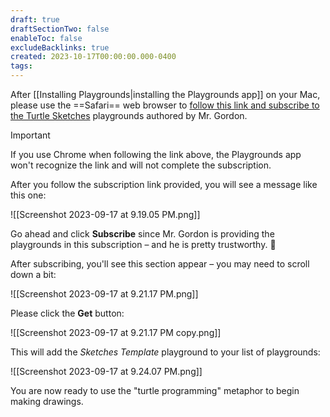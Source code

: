 ```yaml
---
draft: true
draftSectionTwo: false
enableToc: false
excludeBacklinks: true
created: 2023-10-17T00:00:00.000-0400
tags:
---
```

After [[Installing Playgrounds|installing the Playgrounds app]] on your Mac, please use the ==Safari== web browser to [follow this link and subscribe to the Turtle Sketches](https://developer.apple.com/ul/sp0?url=https://russellgordon.ca/turtle-sketches/feed.json) playgrounds authored by Mr. Gordon.

> [!IMPORTANT]
> If you use Chrome when following the link above, the Playgrounds app won't recognize the link and will not complete the subscription.

After you follow the subscription link provided, you will see a message like this one:

![[Screenshot 2023-09-17 at 9.19.05 PM.png]]

Go ahead and click **Subscribe** since Mr. Gordon is providing the playgrounds in this subscription – and he is pretty trustworthy. 🙂

After subscribing, you'll see this section appear – you may need to scroll down a bit:

![[Screenshot 2023-09-17 at 9.21.17 PM.png]]

Please click the **Get** button:

![[Screenshot 2023-09-17 at 9.21.17 PM copy.png]]

This will add the *Sketches Template* playground to your list of playgrounds:

![[Screenshot 2023-09-17 at 9.24.07 PM.png]]

You are now ready to use the "turtle programming" metaphor to begin making drawings.